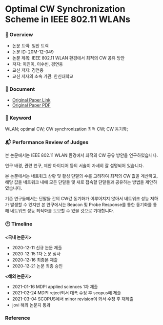 # Optimal CW Synchronization Scheme in IEEE 802.11 WLANs

### 👑 Overview
- 논문 트랙: 일반 트랙
- 논문 ID: 20M-12-049
- 논문 제목: IEEE 802.11 WLAN 환경에서 최적의 CW 공유 방안
- 저자: 이진이, 이수빈, 경연웅
- 교신 저자: 경연웅
- 교신 저자의 소속 기관: 한신대학교

### 📗 Document
* [Original Paper Link](https://www.koreascience.or.kr/article/JAKO202000661606803.page)
* [Original Paper PDF](https://github.com/leejinlee-kr/Optimal-CW-Synchronization-Scheme-in-IEEE-802.11-WLANs/blob/main/docs/Optimal%20CW%20Synchronization%20Scheme%20in%20IEEE%20802.11%20WLANs.pdf)

### 🔑 Keyword
WLAN; optimal CW; CW synchronization
최적 CW; CW 동기화;

### 📬 Performance Review of Judges
본 논문에서는 IEEE 802.11 WLAN 환경에서 최적의 CW 공유 방안을 연구하였습니다.

연구 배경, 관련 연구, 제안 아이디어 등의 서술이 자세히 잘 설명되어 있습니다.

본 논문에서는 네트워크 상황 및 활성 단말의 수를 고려하여 최적의 CW 값을 계산하고, 해당 값을 네트워크 내에 모든 단말들 및 새로 접속할 단말들과 공유하는 방법을 제안하였습니다.

기존 연구들에서는 단말들 간의 CW값 동기화가 이루어지지 않아서 네트워크 성능 저하가 발생할 수 있지만 본 연구에서는 Beacon 및 Probe Response를 통한 동기화를 통해 네트워크 성능 최적화를 도모할 수 있을 것으로 기대합니다.

### 🕐 Timeline
__<국내 논문지>__
- 2020-12-11 신규 논문 제출
- 2020-12-15 1차 논문 심사
- 2020-12-16 최종본 제출
- 2020-12-21 논문 최종 승인


__<해외 논문지>__

- 2021-01-16 MDPI applied sciences 1차 제출
- 2021-02-24 MDPI reject되서 대폭 수정 후 scopus에 제출
- 2021-03-04 SCOPUS에서 minor revision이 와서 수정 후 재제출
- jovi 해외 논문지 통과

### Reference
